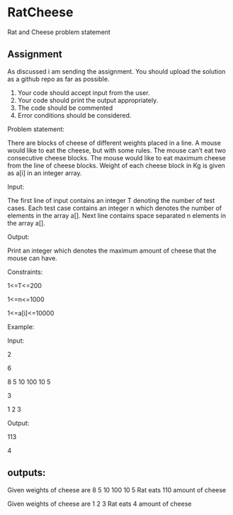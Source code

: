 # RatCheese
Rat and Cheese problem statement

Assignment
--------------

As discussed i am sending the assignment.
You should upload the solution as a github repo as far as possible.

1. Your code should accept input from the user.
2. Your code should print the output appropriately.
3. The code should be commented
4. Error conditions should be considered.

Problem statement:

There are blocks of cheese of different weights placed in a line. A mouse would like to eat the cheese, but with some rules. The mouse can’t eat two consecutive cheese blocks. The mouse would like to eat maximum cheese from the line of cheese blocks. Weight of each cheese block in Kg is given as a[i] in an integer array.

Input:

The first line of input contains an integer T denoting the number of test cases. Each test case contains an integer n which denotes the number of elements in the array a[]. Next line contains space separated n elements in the array a[].

Output:

Print an integer which denotes the maximum amount of cheese that the mouse can have.

Constraints:

1<=T<=200

1<=n<=1000

1<=a[i]<=10000

Example:

Input:

2

6

8 5 10 100 10 5

3

1 2 3

Output:

113

4

outputs:
--------

Given weights of cheese are 
8 5 10 100 10 5
Rat eats 110 amount of cheese

Given weights of cheese are 
1 2 3
Rat eats 4 amount of cheese


